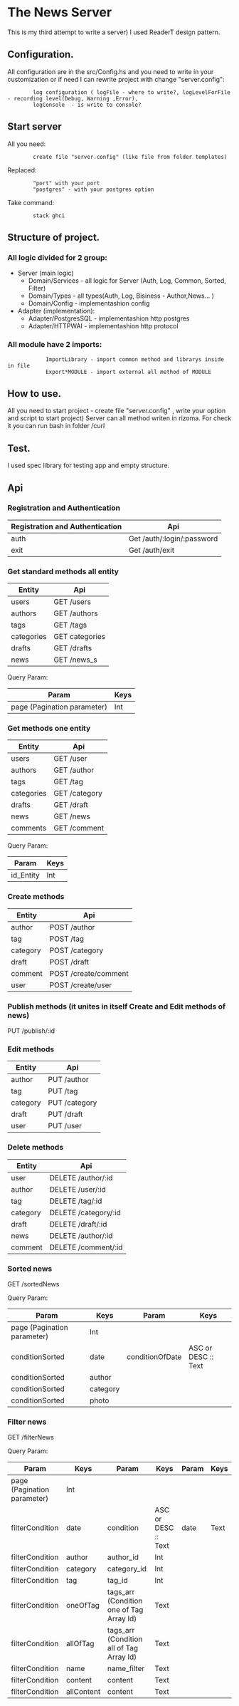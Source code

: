 # The News Server

This is my third attempt to write a server)
I used ReaderT design pattern.

## Configuration.
All configuration are in the src/Config.hs and you need to write in your customization or if need I can rewrite project with change "server.config":

            log configuration ( logFile - where to write?, logLevelForFile - recording level(Debug, Warning ,Error),
            logConsole  - is write to console?
## Start server 
All you need:
            
            create file "server.config" (like file from folder templates)
Replaced:

            "port" with your port
            "postgres" - with your postgres option
Take command:

            stack ghci 
          

## Structure of project.
###    All logic divided for 2 group: 
*   Server  (main logic) 
    *   Domain/Services - all logic for Server (Auth, Log, Common, Sorted, Filter)
    *   Domain/Types - all types(Auth, Log, Bisiness - Author,News... ) 
    *   Domain/Config - implementashion config
*   Adapter (implementation): 
    *   Adapter/PostgresSQL - implementashion http postgres
    *   Adapter/HTTPWAI - implementashion http protocol
###    All module have 2 imports:
                ImportLibrary - import common method and librarys inside in file 
                Export*MODULE - import external all method of MODULE
            
           
## How to use.
All you need to start project - create file "server.config" , write your option and script to start project) 
Server can all method writen in rizoma. For check it you can run bash in folder /curl

## Test.
I used spec library for testing app and empty structure.

## Api 
### Registration and Authentication

Registration and Authentication | Api
------------ | -------------
auth  | Get /auth/:login/:password  
exit  | Get /auth/exit             


### Get standard methods all entity

Entity       | Api
------------ | -------------
users        | GET /users
authors      | GET /authors
tags         | GET /tags
categories   | GET categories
drafts       | GET /drafts
news         | GET /news_s


Query Param:  

Param        | Keys  
------------ | ---- 
page (Pagination parameter)    | Int   


### Get methods one entity

Entity       | Api
------------ | -------------
users | GET /user
authors | GET /author
tags | GET /tag
categories | GET /category
drafts | GET /draft
news | GET /news
comments | GET /comment

Query Param:  

Param        | Keys  
------------ | ---- 
id_Entity    | Int        

### Create methods

Entity       | Api
------------ | -------------
author | POST /author
tag | POST /tag
category | POST /category
draft | POST /draft
comment | POST /create/comment
user |  POST /create/user


### Publish methods (it unites in itself Create and Edit methods of news)

PUT /publish/:id

### Edit methods

Entity       | Api
------------ | -------------
author | PUT /author
tag | PUT /tag 
category | PUT /category
draft | PUT /draft
user | PUT /user

### Delete methods

Entity       | Api
------------ | -------------
user | DELETE /author/:id
author | DELETE /user/:id
tag | DELETE /tag/:id
category | DELETE /category/:id
draft | DELETE /draft/:id
news | DELETE /author/:id
comment | DELETE /comment/:id

### Sorted news

GET /sortedNews

Query Param:  

Param        | Keys | Param       | Keys 
------------ | ---- | ----------- | ---- 
page (Pagination parameter) | Int
conditionSorted | date | conditionOfDate |  ASC or DESC :: Text
conditionSorted | author 
conditionSorted | category 
conditionSorted | photo 
           

### Filter news


GET /filterNews

Query Param: 

Param        | Keys | Param       | Keys | Param       | Keys 
------------ | ---- | ----------- | ---- | ----------- | -----
page (Pagination parameter) | Int
filterCondition | date |  condition |   ASC or DESC :: Text | date | Text
filterCondition | author |  author_id |  Int
filterCondition | category |  category_id |  Int
filterCondition | tag |  tag_id |   Int
filterCondition | oneOfTag |   tags_arr (Сondition one of Tag Array Id)  |   Text
filterCondition | allOfTag |   tags_arr (Сondition all of Tag Array Id)  | Text 
filterCondition | name |  name_filter |   Text
filterCondition | content |  content |  Text
filterCondition | allContent |  content |  Text
 

                    
              